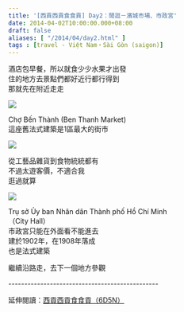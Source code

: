 ```yaml
---
title: '[西貢西貢食食貢] Day2：閒逛－濱城市場、市政宮'
date: 2014-04-02T10:00:00.000+08:00
draft: false
aliases: [ "/2014/04/day2.html" ]
tags : [travel - Việt Nam・Sài Gòn (saigon)]
---
```


酒店包早餐，所以就食少少水果才出發  
住的地方去景點們都好近行都行得到  
那就先在附近走走  

![](/images/saigon2a1.jpg)

Chợ Bến Thành (Ben Thanh Market)  
這座舊法式建築是1區最大的街市  

![](/images/saigon2a2.jpg)

從工藝品雜貨到食物統統都有  
不過太遊客價，不適合我  
逛過就算  

![](/images/saigon2a.jpg)

Trụ sở Ủy ban Nhân dân Thành phố Hồ Chí Minh  
（City Hall）  
市政宮只能在外面看不能進去  
建於1902年，在1908年落成  
也是法式建築  
  
繼續沿路走，去下一個地方參觀  
  
\-----------------------------------------------  
  
延伸閱讀：[西貢西貢食食貢（6D5N）](https://hidie.net/saigon6d5n/)
